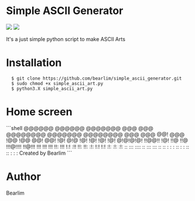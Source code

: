 <h1 align="left">Simple ASCII Generator</h1>
<div>
  <a href="https://www.python.org/"><img src="https://img.shields.io/badge/python-2.7%20%7C%203.x-sucess"></a>
  <a href="https://pypi.org/project/art/"><img src="https://img.shields.io/badge/module-art-blue"></a>
</div>
<div>
  <p>It's a just simple python script to make ASCII Arts
</div>

  <h1>Installation</h1>
  
  ```shell
    $ git clone https://github.com/bearlim/simple_ascii_generator.git
    $ sudo chmod +x simple_ascii_art.py
    $ python3.X simple_ascii_art.py
  ```
  <h1>Home screen</h1>
  ```shell
 @@@@@@    @@@@@@    @@@@@@@  @@@  @@@  
@@@@@@@@  @@@@@@@   @@@@@@@@  @@@  @@@  
@@!  @@@  !@@       !@@       @@!  @@!  
!@!  @!@  !@!       !@!       !@!  !@!  
@!@!@!@!  !!@@!!    !@!       !!@  !!@  
!!!@!!!!   !!@!!!   !!!       !!!  !!!  
!!:  !!!       !:!  :!!       !!:  !!:  
:!:  !:!      !:!   :!:       :!:  :!:  
::   :::  :::: ::    ::: :::   ::   ::  
:   : :  :: : :     :: :: :  :    :     Created by Bearlim
  ```
<div>
 
  <h1>Author</h1>
  <p>Bearlim</p>
</div>
